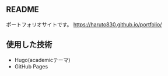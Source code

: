 ## README
ポートフォリオサイトです。
https://haruto830.github.io/portfolio/

## 使用した技術
- Hugo(academicテーマ)
- GitHub Pages